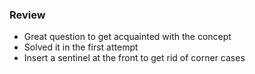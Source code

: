 ### Review
* Great question to get acquainted with the concept
* Solved it in the first attempt
* Insert a sentinel at the front to get rid of corner cases
